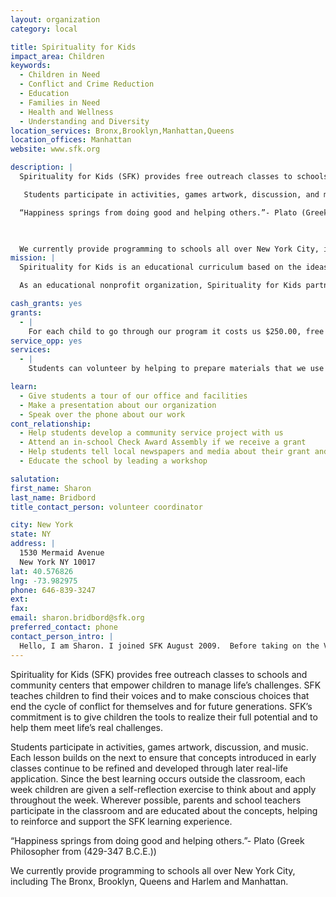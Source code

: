 ```yaml
---
layout: organization
category: local

title: Spirituality for Kids
impact_area: Children
keywords: 
  - Children in Need
  - Conflict and Crime Reduction
  - Education
  - Families in Need
  - Health and Wellness
  - Understanding and Diversity
location_services: Bronx,Brooklyn,Manhattan,Queens
location_offices: Manhattan
website: www.sfk.org

description: |
  Spirituality for Kids (SFK) provides free outreach classes to schools and community centers that empower children to manage life’s challenges.  SFK teaches children to find their voices and to make conscious choices that end the cycle of conflict for themselves and for future generations.  SFK’s commitment is to give children the tools to realize their full potential and to help them meet life’s real challenges.

   Students participate in activities, games artwork, discussion, and music.  Each lesson builds on the next to ensure that concepts introduced in early classes continue to be refined and developed through later real-life application.  Since the best learning occurs outside the classroom, each week children are given a self-reflection exercise to think about and apply throughout the week.  Wherever possible, parents and school teachers participate in the classroom and are educated about the concepts, helping to reinforce and support the SFK learning experience. 

  “Happiness springs from doing good and helping others.”- Plato (Greek Philosopher from (429-347 B.C.E.))

  

  We currently provide programming to schools all over New York City, including The Bronx, Brooklyn, Queens and Harlem and Manhattan.
mission: |
  Spirituality for Kids is an educational curriculum based on the ideas of sharing, cause and effec­t and the universal human truths. Regardless of personal faith, we teach the human spirit to find its individual voice and empower it to make conscious choices throughout life, beginning in childhood.

  As an educational nonprofit organization, Spirituality for Kids partners with educators, schools and organizations to teach tools to assist children in making choices to change their course and benefit future ge­nerations.

cash_grants: yes
grants: 
  - |
    For each child to go through our program it costs us $250.00, free of charge for each student.
service_opp: yes
services: 
  - |
    Students can volunteer by helping to prepare materials that we use in our classrooms.

learn: 
  - Give students a tour of our office and facilities
  - Make a presentation about our organization
  - Speak over the phone about our work
cont_relationship: 
  - Help students develop a community service project with us
  - Attend an in-school Check Award Assembly if we receive a grant
  - Help students tell local newspapers and media about their grant and/or project with us
  - Educate the school by leading a workshop

salutation: 
first_name: Sharon
last_name: Bridbord
title_contact_person: volunteer coordinator

city: New York
state: NY
address: |
  1530 Mermaid Avenue  
  New York NY 10017
lat: 40.576826
lng: -73.982975
phone: 646-839-3247
ext: 
fax: 
email: sharon.bridbord@sfk.org
preferred_contact: phone
contact_person_intro: |
  Hello, I am Sharon. I joined SFK August 2009.  Before taking on the Volunteer Coordinator position, I had volunteered with the program and found it so incredibly rewarding on many levels.  All that is taught through SFK curriculum are tools that I use as an adult and teachings.  My experience with SFK has been one of the most rewarding things in my life.  I am very excited for this opportunity to work with the students participating in Penny Harvest.
---
```

Spirituality for Kids (SFK) provides free outreach classes to schools and community centers that empower children to manage life’s challenges.  SFK teaches children to find their voices and to make conscious choices that end the cycle of conflict for themselves and for future generations.  SFK’s commitment is to give children the tools to realize their full potential and to help them meet life’s real challenges.

 Students participate in activities, games artwork, discussion, and music.  Each lesson builds on the next to ensure that concepts introduced in early classes continue to be refined and developed through later real-life application.  Since the best learning occurs outside the classroom, each week children are given a self-reflection exercise to think about and apply throughout the week.  Wherever possible, parents and school teachers participate in the classroom and are educated about the concepts, helping to reinforce and support the SFK learning experience. 

“Happiness springs from doing good and helping others.”- Plato (Greek Philosopher from (429-347 B.C.E.))



We currently provide programming to schools all over New York City, including The Bronx, Brooklyn, Queens and Harlem and Manhattan.